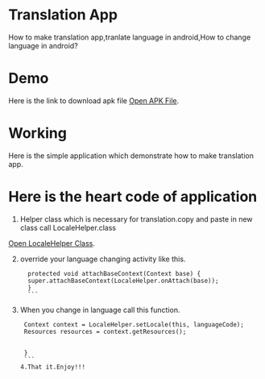 # Translation App

How to make translation app,tranlate language in android,How to change language in android?

#  Demo

Here is the link to download apk file
[Open APK File](https://github.com/kontashi35/Translation/blob/master/SimpleTranslation.apk).


#  Working

Here is the simple application which demonstrate how to make translation app.

#  Here is the heart code of application

1.  Helper class which is necessary for translation.copy and paste in new class call LocaleHelper.class

[Open LocaleHelper Class](https://github.com/kontashi35/Translation/blob/master/app/src/main/java/com/icthealth/translationapp/LocaleHelper.java
).


2.  override your language changing activity like this.

      ```  @Override
        protected void attachBaseContext(Context base) {
        super.attachBaseContext(LocaleHelper.onAttach(base));
        }
        ```
3.  When you change in language call this function.

       ``` private void updateViews(String languageCode) {
        Context context = LocaleHelper.setLocale(this, languageCode);
        Resources resources = context.getResources();
        

        }
        ```
    4.That it.Enjoy!!!
